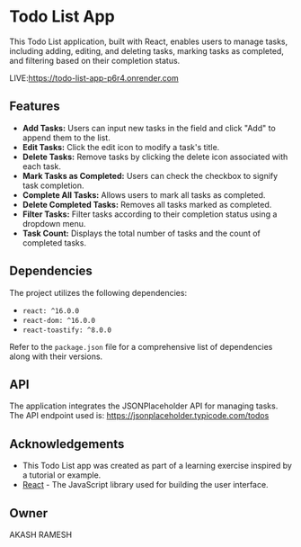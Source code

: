 # Todo List App

This Todo List application, built with React, enables users to manage tasks, including adding, editing, and deleting tasks, marking tasks as completed, and filtering based on their completion status.

LIVE:https://todo-list-app-p6r4.onrender.com

## Features

- **Add Tasks:** Users can input new tasks in the field and click "Add" to append them to the list.
- **Edit Tasks:** Click the edit icon to modify a task's title.
- **Delete Tasks:** Remove tasks by clicking the delete icon associated with each task.
- **Mark Tasks as Completed:** Users can check the checkbox to signify task completion.
- **Complete All Tasks:** Allows users to mark all tasks as completed.
- **Delete Completed Tasks:** Removes all tasks marked as completed.
- **Filter Tasks:** Filter tasks according to their completion status using a dropdown menu.
- **Task Count:** Displays the total number of tasks and the count of completed tasks.

## Dependencies

The project utilizes the following dependencies:

- `react: ^16.0.0`
- `react-dom: ^16.0.0`
- `react-toastify: ^8.0.0`

Refer to the `package.json` file for a comprehensive list of dependencies along with their versions.

## API

The application integrates the JSONPlaceholder API for managing tasks. The API endpoint used is: https://jsonplaceholder.typicode.com/todos

## Acknowledgements

- This Todo List app was created as part of a learning exercise inspired by a tutorial or example.
- [React](https://reactjs.org/) - The JavaScript library used for building the user interface.

## Owner
AKASH RAMESH
